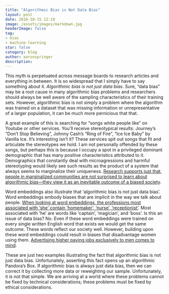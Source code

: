 ```yaml
---
title: "Algorithmic Bias is Not Data Bias"
layout: post
date: 2018-10-15 12:19
image: /assets/images/markdown.jpg
headerImage: false
tag:
- bias
- machine-learning
star: false
category: blog
author: aaronspringer
description: 
---
```

This myth is perpetuated across message boards to research articles and everything in between. It is so widespread that I simply have to say something about it. _Algorithmic bias is not just data bias_. Sure, “data bias” may be a root cause in many algorithmic bias problems and researchers should always be well aware of the sampling characteristics of their training sets. However, algorithmic bias is not simply a problem where the algorithm was trained on a dataset that was missing information or unrepresentative of a larger population, it can be much more pernicious that that.

A great example of this is searching for “songs white people like” on Youtube or other services. You’ll receive stereotypical results: Journey’s “Don’t Stop Believing”, Johnny Cash’s “Ring of Fire”, “Ice Ice Baby” by Vanilla Ice. It’s interesting isn’t it? These services spit out songs that fit and articulate the stereotypes we hold. I am not personally offended by these songs, but perhaps this is because I occupy a spot in a privileged dominant demographic that has many positive characteristics attributed to it. Demographics that constantly deal with microagressions and harmful stereotyping would likely see such results as the product of a system that always seems to marginalize their uniqueness. [Research supports just that, people in marginalized communities are not surprised to learn about algorithmic bias—they view it as an inevitable outcome of a biased society](https://dl.acm.org/citation.cfm?id=3174230).

Word embeddings also illustrate that ‘algorithmic bias is not just data bias’. Word embeddings embody biases that are implicit in the way we talk about people. [When looking at word embeddings, the professions most associated with ‘she’ contain ‘homemaker’, ‘nurse’, ‘receptionist’](http://papers.nips.cc/paper/6227-man-is-to-computer-programmer-as-woman-is-to-homemaker-debiasing-word-embeddings). Most associated with ‘he’ are words like ‘captain’, ‘magician’, and ‘boss’. Is this an issue of data bias? No. Even if these word embeddings were trained on every single written English word that exists we would get the same outcome. These words reflect our society well. However, building upon these word embeddings could result in biases that disadvantage women using them. [Advertising higher paying jobs exclusively to men comes to mind](https://www.theguardian.com/technology/2015/jul/08/women-less-likely-ads-high-paid-jobs-google-study).

These are just two examples illustrating the fact that algorithmic bias is not just data bias. Unfortunately, asserting this fact opens up an algorithmic Pandora’s Box. If algorithmic bias is always just data bias, then we can correct it by collecting more data or reweighting our sample. Unfortunately, it is not that simple. We are arriving at a world where these problems cannot be fixed by technical considerations; these problems must be fixed by ethical considerations.

